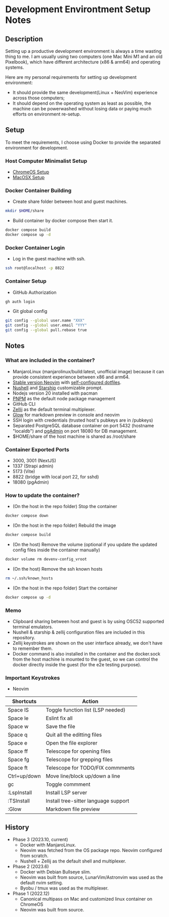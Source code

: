 # Development Environtment Setup Notes

## Description
Setting up a productive development environment is always a time wasting thing to me. I am usually using two computers (one Mac Mini M1 and an old Pixelbook), which have different architecture (x86 & arm64) and operating systems.

Here are my personal requirements for setting up development environment:
* It should provide the same development(Linux + NeoVim) experience across those computers;
* It should depend on the operating system as least as possible, the machine can be powerwashed without losing data or paying much efforts on environment re-setup.

## Setup
To meet the requirements, I choose using Docker to provide the separated environment for development. 

### Host Computer Minimalist Setup
- [ChromeOS Setup](chromeos-setup.md)
- [MacOSX Setup](macosx-setup.md)

### Docker Container Building
- Create share folder between host and guest machines.
```bash
mkdir $HOME/share
```

- Build container by docker compose then start it.
```bash
docker compose build
docker compose up -d
```

### Docker Container Login
- Log in the guest machine with ssh.
```bash
ssh root@localhost -p 8822
```
### Container Setup
- GitHub Authorization
```bash
gh auth login
```

- Git global config
```bash
git config --global user.name "XXX"
git config --global user.email "YYY"
git config --global pull.rebase true
  ```

## Notes

### What are included in the container?
- ManjaroLinux (manjarolinux/build:latest, unofficial image) because it can provide consistent experience between x86 and arm64.
- [Stable version Neovim](https://github.com/neovim/neovim.git) with [self-configured dotfiles](https://github.com/lucaswang977/nvim-config).
- [Nushell](https://www.nushell.sh/) and [Starship](https://starship.rs/) customizable prompt.
- Nodejs version 20 installed with pacman
- [PNPM](https://pnpm.io/) as the default node package management
- GitHub CLI
- [Zellij](https://zellij.dev/) as the default terminal multiplexer.
- [Glow](https://github.com/ellisonleao/glow.nvim) for markdown preview in console and neovim
- SSH login with credentials (trusted host's pubkeys are in /pubkeys)
- Separated PostgreSQL database container on port 5432 (hostname "localdb") and [pgAdmin](https://www.pgadmin.org/) on port 18080 for DB management.
- $HOME/share of the host machine is shared as /root/share

### Container Exported Ports
- 3000, 3001 (NextJS)
- 1337 (Strapi admin)
- 5173 (Vite)
- 8822 (bridge with local port 22, for sshd)
- 18080 (pgAdmin)

### How to update the container?
- (On the host in the repo folder) Stop the container
```bash
docker compose down
```

- (On the host in the repo folder) Rebuild the image
```bash
docker compose build
```

- (On the host) Remove the volume (optional if you update the updated config files inside the container manually)
```bash
docker volume rm devenv-config_vroot
```

- (On the host) Remove the ssh known hosts
```bash
rm ~/.ssh/known_hosts
```

- (On the host in the repo folder) Start the container
```bash
docker compose up -d
```

### Memo
- Clipboard sharing between host and guest is by using OSC52 supported terminal emulators.
- Nushell & starship & zellij configuration files are included in this repository.
- Zellij keystrokes are shown on the user interface already, we don't have to remember them.
- Docker command is also installed in the container and the docker.sock from the host machine is mounted to the guest, so we can control the docker directly inside the guest (for the e2e testing purpose).

### Important Keystrokes
- Neovim

| Shortcuts     |               Action                    |
|---------------|-----------------------------------------|
| Space lS      | Toggle function list (LSP needed)       |
| Space le      | Eslint fix all                          |
| Space w       | Save the file                           |
| Space q       | Quit all the editting files             |
| Space e       | Open the file explorer                  |
| Space ff      | Telescope for opening files             |
| Space fg      | Telescope for grepping files            |
| Space ft      | Telescope for TODO/FIX commments        |
| Ctrl+up/down  | Move line/block up/down a line          |
| gc            | Toggle commment                         |
| :LspInstall   | Install LSP server                      |
| :TSInstall    | Install tree-sitter language support    |
| :Glow         | Markdown file preview                   |

## History
- Phase 3 (2023.10, current)
  - Docker with ManjaroLinux.
  - Neovim was fetched from the OS package repo. Neovim configured from scratch.
  - Nushell + Zellij as the default shell and multiplexer.
- Phase 2 (2023.6)
  - Docker with Debian Bullseye slim.
  - Neovim was built from source, LunarVim/Astronvim was used as the default nvim setting.
  - Byobu / tmux was used as the multiplexer.
- Phase 1 (2022.12)
  - Canonical multipass on Mac and customized linux container on ChromeOS
  - Neovim was built from source.
